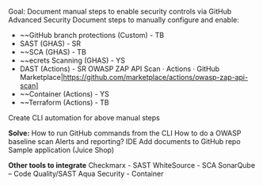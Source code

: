 Goal: Document manual steps to enable security controls via GitHub Advanced Security
Document steps to manually configure and enable:
-	~~GitHub branch protections (Custom) - TB
-	SAST (GHAS) - SR
-	~~SCA (GHAS) - TB
-	~~ecrets Scanning (GHAS) - YS
-	DAST (Actions) - SR
  OWASP ZAP API Scan · Actions · GitHub Marketplace|https://github.com/marketplace/actions/owasp-zap-api-scan]
-	~~Container (Actions) - YS
-	~~Terraform (Actions) - TB

Create CLI automation for above manual steps

__Solve:__
How to run GitHub commands from the CLI
How to do a OWASP baseline scan
Alerts and reporting?
IDE
Add documents to GitHub repo
Sample application (Juice Shop)

__Other tools to integrate__
Checkmarx - SAST
WhiteSource - SCA
SonarQube – Code Quality/SAST
Aqua Security - Container
